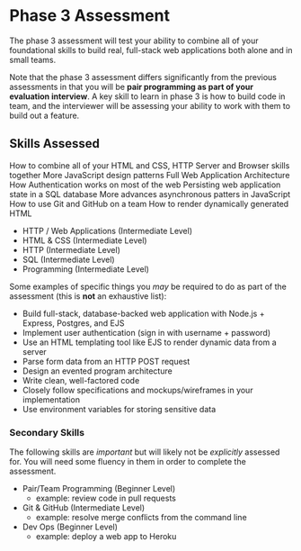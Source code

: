 # Phase 3 Assessment

The phase 3 assessment will test your ability to combine all of your foundational skills to build real, full-stack web applications both alone and in small teams.

Note that the phase 3 assessment differs significantly from the previous assessments in that you will be **pair programming as part of your evaluation interview**. A key skill to learn in phase 3 is how to build code in team, and the interviewer will be assessing your ability to work with them to build out a feature.

## Skills Assessed

How to combine all of your HTML and CSS, HTTP Server and Browser skills together
More JavaScript design patterns
Full Web Application Architecture
How Authentication works on most of the web
Persisting web application state in a SQL database
More advances asynchronous patters in JavaScript
How to use Git and GitHub on a team
How to render dynamically generated HTML

- HTTP / Web Applications (Intermediate Level)
- HTML & CSS (Intermediate Level)
- HTTP (Intermediate Level)
- SQL (Intermediate Level)
- Programming (Intermediate Level)

Some examples of specific things you _may_ be required to do as part of the assessment (this is **not** an exhaustive list):

- Build full-stack, database-backed web application with Node.js + Express, Postgres, and EJS
- Implement user authentication (sign in with username + password)
- Use an HTML templating tool like EJS to render dynamic data from a server
- Parse form data from an HTTP POST request
- Design an evented program architecture
- Write clean, well-factored code
- Closely follow specifications and mockups/wireframes in your implementation
- Use environment variables for storing sensitive data

### Secondary Skills

The following skills are _important_ but will likely not be _explicitly_ assessed for. You will need some fluency in them in order to complete the assessment.

- Pair/Team Programming (Beginner Level)
  - example: review code in pull requests
- Git & GitHub (Intermediate Level)
  - example: resolve merge conflicts from the command line
- Dev Ops (Beginner Level)
  - example: deploy a web app to Heroku
